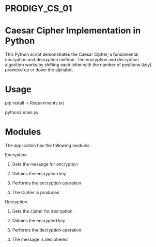 # PRODIGY_CS_01
# Caesar Cipher Implementation in Python

This Python script demonstrates the Caesar Cipher, a fundamental encryption and decryption method. The encryption and decryption algorithm works by shifting each letter with the number of positions (key) provided up or down the alphabet.

# Usage

pip install -r Requirements.txt

python3 main.py

# Modules

The application has the following modules:

Encryption

1. Gets the message for encryption
  
2. Obtains the encryption key

3. Performs the encryption operation
  
4. The Cipher is produced


Decryption

1. Gets the cipher for decryption
  
2. Obtains the encrypted key

3. Performs the decryption operation
  
4. The message is deciphered
